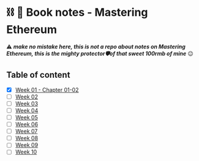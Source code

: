 # ⛓ 📝 Book notes - Mastering Ethereum

⚠️ ***make no mistake here, this is not a repo about notes on Mastering Ethereum, this is the mighty protector🛡of that sweet 100rmb of mine*** 😉

## Table of content
- [X] [Week 01 - Chapter 01-02](./week_01.md)
- [ ] [Week 02](./week_02.md)
- [ ] [Week 03](./week_03.md)
- [ ] [Week 04](./week_04.md)
- [ ] [Week 05](./week_05.md)
- [ ] [Week 06](./week_06.md)
- [ ] [Week 07](./week_07.md)
- [ ] [Week 08](./week_08.md)
- [ ] [Week 09](./week_09.md)
- [ ] [Week 10](./week_10.md)

